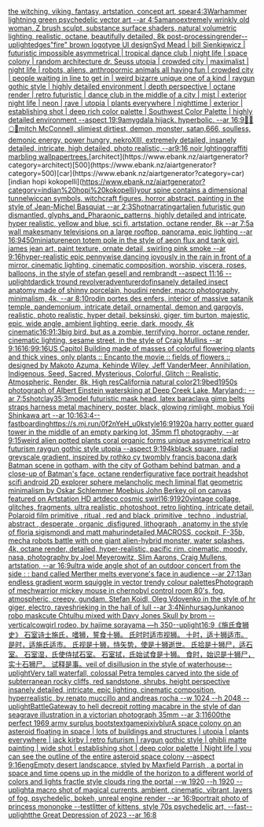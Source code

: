 [the witching, viking, fantasy, artstation, concept art, spear](https://www.ebank.nz/aiartgenerator?category=the%20witching%2C%20viking%2C%20fantasy%2C%20artstation%2C%20concept%20art%2C%20spear)[4:3](https://www.ebank.nz/aiartgenerator?category=4%3A3)[](https://www.ebank.nz/aiartgenerator?category=)[Warhammer lightning green psychedelic vector art --ar 4:5](https://www.ebank.nz/aiartgenerator?category=Warhammer%20lightning%20green%20psychedelic%20vector%20art%20--ar%204%3A5)[amano](https://www.ebank.nz/aiartgenerator?category=amano)[extremely wrinkly old woman, Z brush sculpt, substance surface shaders, natural volumetric lighting, realistic, octane, beautifully detailed, 8k post-processing](https://www.ebank.nz/aiartgenerator?category=extremely%20wrinkly%20old%20woman%2C%20Z%20brush%20sculpt%2C%20substance%20surface%20shaders%2C%20natural%20volumetric%20lighting%2C%20realistic%2C%20octane%2C%20beautifully%20detailed%2C%208k%20post-processing)[render](https://www.ebank.nz/aiartgenerator?category=render)[](https://www.ebank.nz/aiartgenerator?category=)[--uplight](https://www.ebank.nz/aiartgenerator?category=--uplight)[edges](https://www.ebank.nz/aiartgenerator?category=edges)["fire" brown logotype UI design](https://www.ebank.nz/aiartgenerator?category=%22fire%22%20brown%20logotype%20UI%20design)[Syd Mead | bill Sienkiewicz | futuristic impossible asymmetrical | tropical dance club | night life | space colony | random architecture dr. Seuss utopia |  crowded city | maximalist | night life | robots, aliens, anthropormic animals all having fun | crowded city | people waiting in line to get in | weird bizarre unique one of a kind | raygun gothic style | highly detailed environment | depth perspective | octane render | retro futuristic | dance club in the middle of a city | mist | exterior night life | neon | rave | utopia | plants everywhere | nighttime | exterior | establishing shot | deep rich color palette | Southwest Color Palette | highly detailed environment  --aspect 19:9](https://www.ebank.nz/aiartgenerator?category=Syd%20Mead%20%7C%20bill%20Sienkiewicz%20%7C%20futuristic%20impossible%20asymmetrical%20%7C%20tropical%20dance%20club%20%7C%20night%20life%20%7C%20space%20colony%20%7C%20random%20architecture%20dr.%20Seuss%20utopia%20%7C%20%20crowded%20city%20%7C%20maximalist%20%7C%20night%20life%20%7C%20robots%2C%20aliens%2C%20anthropormic%20animals%20all%20having%20fun%20%7C%20crowded%20city%20%7C%20people%20waiting%20in%20line%20to%20get%20in%20%7C%20weird%20bizarre%20unique%20one%20of%20a%20kind%20%7C%20raygun%20gothic%20style%20%7C%20highly%20detailed%20environment%20%7C%20depth%20perspective%20%7C%20octane%20render%20%7C%20retro%20futuristic%20%7C%20dance%20club%20in%20the%20middle%20of%20a%20city%20%7C%20mist%20%7C%20exterior%20night%20life%20%7C%20neon%20%7C%20rave%20%7C%20utopia%20%7C%20plants%20everywhere%20%7C%20nighttime%20%7C%20exterior%20%7C%20establishing%20shot%20%7C%20deep%20rich%20color%20palette%20%7C%20Southwest%20Color%20Palette%20%7C%20highly%20detailed%20environment%20%20--aspect%2019%3A9)[amygdala hijack.  hyperbolic.  --ar 16:9](https://www.ebank.nz/aiartgenerator?category=amygdala%20hijack.%20%20hyperbolic.%20%20--ar%2016%3A9)[🥺🔞🌕🍯](https://www.ebank.nz/aiartgenerator?category=%F0%9F%A5%BA%F0%9F%94%9E%F0%9F%8C%95%F0%9F%8D%AF)[mitch McConnell, slimiest dirtiest, demon, monster,  satan,666, soulless, demonic energy, power hungry, nekroXIII, extremely  detailed, insanely detailed, intricate, high detailed,  photo realistic,--ar9:16 noir lghting](https://www.ebank.nz/aiartgenerator?category=mitch%20McConnell%2C%20slimiest%20dirtiest%2C%20demon%2C%20monster%2C%20%20satan%2C666%2C%20soulless%2C%20demonic%20energy%2C%20power%20hungry%2C%20nekroXIII%2C%20extremely%20%20detailed%2C%20insanely%20detailed%2C%20intricate%2C%20high%20detailed%2C%20%20photo%20realistic%2C--ar9%3A16%20noir%20lghting)[graffiti marbling wallpaper](https://www.ebank.nz/aiartgenerator?category=graffiti%20marbling%20wallpaper)[trees.](https://www.ebank.nz/aiartgenerator?category=trees.)[architect](https://www.ebank.nz/aiartgenerator?category=architect)[500](https://www.ebank.nz/aiartgenerator?category=500)[car](https://www.ebank.nz/aiartgenerator?category=car)[indian hopi kokopelli](https://www.ebank.nz/aiartgenerator?category=indian%20hopi%20kokopelli)[your spine contains a dimensional tunnel](https://www.ebank.nz/aiartgenerator?category=your%20spine%20contains%20a%20dimensional%20tunnel)[wiccan symbols, witchcraft figures, horror abstract, painting in the style of Jean-Michel Basquiat --ar 2:3](https://www.ebank.nz/aiartgenerator?category=wiccan%20symbols%2C%20witchcraft%20figures%2C%20horror%20abstract%2C%20painting%20in%20the%20style%20of%20Jean-Michel%20Basquiat%20--ar%202%3A3)[Shot](https://www.ebank.nz/aiartgenerator?category=Shot)[narrating](https://www.ebank.nz/aiartgenerator?category=narrating)[art](https://www.ebank.nz/aiartgenerator?category=art)[alien futuristic gun dismantled, glyphs_and_Pharaonic_patterns, highly detailed and intricate, hyper realistic, yellow and blue, sci fi, artstation, octane render, 8k --ar 7:5](https://www.ebank.nz/aiartgenerator?category=alien%20futuristic%20gun%20dismantled%2C%20glyphs_and_Pharaonic_patterns%2C%20highly%20detailed%20and%20intricate%2C%20hyper%20realistic%2C%20yellow%20and%20blue%2C%20sci%20fi%2C%20artstation%2C%20octane%20render%2C%208k%20--ar%207%3A5)[a wall makesmany televisions on a large rooftop, panorama, epic lighting --ar 16:9](https://www.ebank.nz/aiartgenerator?category=a%20wall%20makesmany%20televisions%20on%20a%20large%20rooftop%2C%20panorama%2C%20epic%20lighting%20--ar%2016%3A9)[450](https://www.ebank.nz/aiartgenerator?category=450)[miniature](https://www.ebank.nz/aiartgenerator?category=miniature)[neon totem pole in the style of aeon flux and tank girl, james jean art, paint texture, ornate detail, swirling pink smoke --ar 9:16](https://www.ebank.nz/aiartgenerator?category=neon%20totem%20pole%20in%20the%20style%20of%20aeon%20flux%20and%20tank%20girl%2C%20james%20jean%20art%2C%20paint%20texture%2C%20ornate%20detail%2C%20swirling%20pink%20smoke%20--ar%209%3A16)[hyper-realistic epic pennywise dancing joyously in the rain in front of a mirror. cinematic lighting, cinematic composition,  worship,  viscera, roses, balloons, in the style of stefan gesell and rembrandt --aspect 11:16 --uplight](https://www.ebank.nz/aiartgenerator?category=hyper-realistic%20epic%20pennywise%20dancing%20joyously%20in%20the%20rain%20in%20front%20of%20a%20mirror.%20cinematic%20lighting%2C%20cinematic%20composition%2C%20%20worship%2C%20%20viscera%2C%20roses%2C%20balloons%2C%20in%20the%20style%20of%20stefan%20gesell%20and%20rembrandt%20--aspect%2011%3A16%20--uplight)[dardick tround revolver](https://www.ebank.nz/aiartgenerator?category=dardick%20tround%20revolver)[adventurer](https://www.ebank.nz/aiartgenerator?category=adventurer)[dof](https://www.ebank.nz/aiartgenerator?category=dof)[insanely detailed insect anatomy made of shinny  porcelain, houdini render, macro photography, minimalism, 4k, --ar 8:10](https://www.ebank.nz/aiartgenerator?category=insanely%20detailed%20insect%20anatomy%20made%20of%20shinny%20%20porcelain%2C%20houdini%20render%2C%20macro%20photography%2C%20minimalism%2C%204k%2C%20--ar%208%3A10)[rodin portes des enfers, interior of massive satanik temple, pandemonium, intricate detail, ornamental, demon and gargoyls, realistic, photo realistic, hyper detail, beksinski, giger, tim burton, majestic, epic, wide angle, ambient lighting, eerie, dark, moody, 4k cinematic](https://www.ebank.nz/aiartgenerator?category=rodin%20portes%20des%20enfers%2C%20interior%20of%20massive%20satanik%20temple%2C%20pandemonium%2C%20intricate%20detail%2C%20ornamental%2C%20demon%20and%20gargoyls%2C%20realistic%2C%20photo%20realistic%2C%20hyper%20detail%2C%20beksinski%2C%20giger%2C%20tim%20burton%2C%20majestic%2C%20epic%2C%20wide%20angle%2C%20ambient%20lighting%2C%20eerie%2C%20dark%2C%20moody%2C%204k%20cinematic)[16:9](https://www.ebank.nz/aiartgenerator?category=16%3A9)[1:3](https://www.ebank.nz/aiartgenerator?category=1%3A3)[big bird, but as a zombie, terrifying, horror, octane render, cinematic lighting, sesame street, in the style of Craig Mullins --ar 9:16](https://www.ebank.nz/aiartgenerator?category=big%20bird%2C%20but%20as%20a%20zombie%2C%20terrifying%2C%20horror%2C%20octane%20render%2C%20cinematic%20lighting%2C%20sesame%20street%2C%20in%20the%20style%20of%20Craig%20Mullins%20--ar%209%3A16)[16:9](https://www.ebank.nz/aiartgenerator?category=16%3A9)[9:16](https://www.ebank.nz/aiartgenerator?category=9%3A16)[US Capitol Building made of masses of colorful flowering plants and thick vines, only plants :: Encanto the movie :: fields of flowers :: designed by Makoto Azuma, Kehinde Wiley, Jeff VanderMeer, Annihilation, Indigenous, Seed, Sacred, Mysterious, Colorful, Glitch :: Realistic, Atmospheric, Render, 8k, High res](https://www.ebank.nz/aiartgenerator?category=US%20Capitol%20Building%20made%20of%20masses%20of%20colorful%20flowering%20plants%20and%20thick%20vines%2C%20only%20plants%20%3A%3A%20Encanto%20the%20movie%20%3A%3A%20fields%20of%20flowers%20%3A%3A%20designed%20by%20Makoto%20Azuma%2C%20Kehinde%20Wiley%2C%20Jeff%20VanderMeer%2C%20Annihilation%2C%20Indigenous%2C%20Seed%2C%20Sacred%2C%20Mysterious%2C%20Colorful%2C%20Glitch%20%3A%3A%20Realistic%2C%20Atmospheric%2C%20Render%2C%208k%2C%20High%20res)[California natural color](https://www.ebank.nz/aiartgenerator?category=California%20natural%20color)[21:9](https://www.ebank.nz/aiartgenerator?category=21%3A9)[bed](https://www.ebank.nz/aiartgenerator?category=bed)[1950s photograph of Albert Einstein waterskiing at Deep Creek Lake, Maryland:: --ar 7:5](https://www.ebank.nz/aiartgenerator?category=1950s%20photograph%20of%20Albert%20Einstein%20waterskiing%20at%20Deep%20Creek%20Lake%2C%20Maryland%3A%3A%20--ar%207%3A5)[shot](https://www.ebank.nz/aiartgenerator?category=shot)[clay](https://www.ebank.nz/aiartgenerator?category=clay)[3](https://www.ebank.nz/aiartgenerator?category=3)[5:3](https://www.ebank.nz/aiartgenerator?category=5%3A3)[model futuristic mask head, latex baraclava gimp belts straps harness metal machinery, poster, black, glowing rimlight, mobius Yoji Shinkawa art --ar 10:16](https://www.ebank.nz/aiartgenerator?category=model%20futuristic%20mask%20head%2C%20latex%20baraclava%20gimp%20belts%20straps%20harness%20metal%20machinery%2C%20poster%2C%20black%2C%20glowing%20rimlight%2C%20mobius%20Yoji%20Shinkawa%20art%20--ar%2010%3A16)[3:4](https://www.ebank.nz/aiartgenerator?category=3%3A4)[--fast](https://www.ebank.nz/aiartgenerator?category=--fast)[boarding](https://www.ebank.nz/aiartgenerator?category=boarding)[<https://s.mj.run/0f2nYeH_u0k>](https://www.ebank.nz/aiartgenerator?category=%3Chttps%3A//s.mj.run/0f2nYeH_u0k%3E)[style](https://www.ebank.nz/aiartgenerator?category=style)[16:9](https://www.ebank.nz/aiartgenerator?category=16%3A9)[1920](https://www.ebank.nz/aiartgenerator?category=1920)[a harry potter guard tower in the middle of an empty parking lot, 35mm f1 photography, --ar 9:15](https://www.ebank.nz/aiartgenerator?category=a%20harry%20potter%20guard%20tower%20in%20the%20middle%20of%20an%20empty%20parking%20lot%2C%2035mm%20f1%20photography%2C%20--ar%209%3A15)[weird alien potted plants coral organic forms unique assymetrical  retro futurism raygun gothic style utopia --aspect 9:19](https://www.ebank.nz/aiartgenerator?category=weird%20alien%20potted%20plants%20coral%20organic%20forms%20unique%20assymetrical%20%20retro%20futurism%20raygun%20gothic%20style%20utopia%20--aspect%209%3A19)[4k](https://www.ebank.nz/aiartgenerator?category=4k)[black square, radial greyscale gradient, inspired by rothko cy twombly francis bacon](https://www.ebank.nz/aiartgenerator?category=black%20square%2C%20radial%20greyscale%20gradient%2C%20inspired%20by%20rothko%20cy%20twombly%20francis%20bacon)[a dark Batman scene in gotham, with the city of Gotham behind batman, and a close-up of Batman's face, octane render](https://www.ebank.nz/aiartgenerator?category=a%20dark%20Batman%20scene%20in%20gotham%2C%20with%20the%20city%20of%20Gotham%20behind%20batman%2C%20and%20a%20close-up%20of%20Batman%27s%20face%2C%20octane%20render)[figurative face portrait headshot scifi android 2D explorer sphere melancholic mech liminal flat geometric minimalism by Oskar Schlemmer Moebius John Berkey oil on canvas featured on Artstation HD artdeco cosmic swirl](https://www.ebank.nz/aiartgenerator?category=figurative%20face%20portrait%20headshot%20scifi%20android%202D%20explorer%20sphere%20melancholic%20mech%20liminal%20flat%20geometric%20minimalism%20by%20Oskar%20Schlemmer%20Moebius%20John%20Berkey%20oil%20on%20canvas%20featured%20on%20Artstation%20HD%20artdeco%20cosmic%20swirl)[16:9](https://www.ebank.nz/aiartgenerator?category=16%3A9)[1920](https://www.ebank.nz/aiartgenerator?category=1920)[vintage collage, glitches, fragments, ultra realistic, photoshoot, retro lighting, intricate detail, Polaroid film primitive , ritual , red and black ,primitive , techno , industrial, abstract , desperate , organic ,disfigured, lithograph , anatomy in the style of floria sigismondi and matt mahurin](https://www.ebank.nz/aiartgenerator?category=vintage%20collage%2C%20glitches%2C%20fragments%2C%20ultra%20realistic%2C%20photoshoot%2C%20retro%20lighting%2C%20intricate%20detail%2C%20Polaroid%20film%20primitive%20%2C%20ritual%20%2C%20red%20and%20black%20%2Cprimitive%20%2C%20techno%20%2C%20industrial%2C%20abstract%20%2C%20desperate%20%2C%20organic%20%2Cdisfigured%2C%20lithograph%20%2C%20anatomy%20in%20the%20style%20of%20floria%20sigismondi%20and%20matt%20mahurin)[detailed,](https://www.ebank.nz/aiartgenerator?category=detailed%2C)[MACROSS, cockpit, F-35b, mecha robots battle with one giant alien-hybrid monster, water splashes, 4k, octane render, detailed, hyper-realistic, pacific rim, cinematic, moody, nasa, photography by Joel Meyerowitz, Slim Aarons, Craig Mullens, artstation, --ar 16:9](https://www.ebank.nz/aiartgenerator?category=MACROSS%2C%20cockpit%2C%20F-35b%2C%20mecha%20robots%20battle%20with%20one%20giant%20alien-hybrid%20monster%2C%20water%20splashes%2C%204k%2C%20octane%20render%2C%20detailed%2C%20hyper-realistic%2C%20pacific%20rim%2C%20cinematic%2C%20moody%2C%20nasa%2C%20photography%20by%20Joel%20Meyerowitz%2C%20Slim%20Aarons%2C%20Craig%20Mullens%2C%20artstation%2C%20--ar%2016%3A9)[ultra wide angle shot of an outdoor concert from the side : : band called Merther melts everyone's face in audience --ar 27:13](https://www.ebank.nz/aiartgenerator?category=ultra%20wide%20angle%20shot%20of%20an%20outdoor%20concert%20from%20the%20side%20%3A%20%3A%20band%20called%20Merther%20melts%20everyone%27s%20face%20in%20audience%20--ar%2027%3A13)[an endless gradient worm squiggle in vector trendy colour palettes](https://www.ebank.nz/aiartgenerator?category=an%20endless%20gradient%20worm%20squiggle%20in%20vector%20trendy%20colour%20palettes)[Photograph of mechwarrior mickey mouse in chernobyl control room 80's, fog, atmospheric, creepy,  gundam,  Stefan Koidl, Oleg Vdovenko in the style of hr giger, electro, rave](https://www.ebank.nz/aiartgenerator?category=Photograph%20of%20mechwarrior%20mickey%20mouse%20in%20chernobyl%20control%20room%2080%27s%2C%20fog%2C%20atmospheric%2C%20creepy%2C%20%20gundam%2C%20%20Stefan%20Koidl%2C%20Oleg%20Vdovenko%20in%20the%20style%20of%20hr%20giger%2C%20electro%2C%20rave)[shrieking in the hall of lull --ar 3:4](https://www.ebank.nz/aiartgenerator?category=shrieking%20in%20the%20hall%20of%20lull%20--ar%203%3A4)[Ninhursag](https://www.ebank.nz/aiartgenerator?category=Ninhursag)[Junkanoo robo mask](https://www.ebank.nz/aiartgenerator?category=Junkanoo%20robo%20mask)[cute Chtulhu mixed with Davy Jones Skull by brom --vertical](https://www.ebank.nz/aiartgenerator?category=cute%20Chtulhu%20mixed%20with%20Davy%20Jones%20Skull%20by%20brom%20--vertical)[cowgirl rodeo, by hajime sorayama —h 350](https://www.ebank.nz/aiartgenerator?category=cowgirl%20rodeo%2C%20by%20hajime%20sorayama%20%E2%80%94h%20350)[--uplight](https://www.ebank.nz/aiartgenerator?category=--uplight)[16:9](https://www.ebank.nz/aiartgenerator?category=16%3A9)[《施氏食狮史》 石室诗士施氏，嗜狮，誓食十狮。  氏时时适市视狮。  十时，适十狮适市。  是时，适施氏适市。  氏视是十狮，恃矢势，使是十狮逝世。  氏拾是十狮尸，适石室。  石室湿，氏使侍拭石室。  石室拭，氏始试食是十狮。  食时，始识是十狮尸，实十石狮尸。  试释是事。](https://www.ebank.nz/aiartgenerator?category=%E3%80%8A%E6%96%BD%E6%B0%8F%E9%A3%9F%E7%8B%AE%E5%8F%B2%E3%80%8B%20%E7%9F%B3%E5%AE%A4%E8%AF%97%E5%A3%AB%E6%96%BD%E6%B0%8F%EF%BC%8C%E5%97%9C%E7%8B%AE%EF%BC%8C%E8%AA%93%E9%A3%9F%E5%8D%81%E7%8B%AE%E3%80%82%20%20%E6%B0%8F%E6%97%B6%E6%97%B6%E9%80%82%E5%B8%82%E8%A7%86%E7%8B%AE%E3%80%82%20%20%E5%8D%81%E6%97%B6%EF%BC%8C%E9%80%82%E5%8D%81%E7%8B%AE%E9%80%82%E5%B8%82%E3%80%82%20%20%E6%98%AF%E6%97%B6%EF%BC%8C%E9%80%82%E6%96%BD%E6%B0%8F%E9%80%82%E5%B8%82%E3%80%82%20%20%E6%B0%8F%E8%A7%86%E6%98%AF%E5%8D%81%E7%8B%AE%EF%BC%8C%E6%81%83%E7%9F%A2%E5%8A%BF%EF%BC%8C%E4%BD%BF%E6%98%AF%E5%8D%81%E7%8B%AE%E9%80%9D%E4%B8%96%E3%80%82%20%20%E6%B0%8F%E6%8B%BE%E6%98%AF%E5%8D%81%E7%8B%AE%E5%B0%B8%EF%BC%8C%E9%80%82%E7%9F%B3%E5%AE%A4%E3%80%82%20%20%E7%9F%B3%E5%AE%A4%E6%B9%BF%EF%BC%8C%E6%B0%8F%E4%BD%BF%E4%BE%8D%E6%8B%AD%E7%9F%B3%E5%AE%A4%E3%80%82%20%20%E7%9F%B3%E5%AE%A4%E6%8B%AD%EF%BC%8C%E6%B0%8F%E5%A7%8B%E8%AF%95%E9%A3%9F%E6%98%AF%E5%8D%81%E7%8B%AE%E3%80%82%20%20%E9%A3%9F%E6%97%B6%EF%BC%8C%E5%A7%8B%E8%AF%86%E6%98%AF%E5%8D%81%E7%8B%AE%E5%B0%B8%EF%BC%8C%E5%AE%9E%E5%8D%81%E7%9F%B3%E7%8B%AE%E5%B0%B8%E3%80%82%20%20%E8%AF%95%E9%87%8A%E6%98%AF%E4%BA%8B%E3%80%82)[veil of disillusion in the style of waterhouse](https://www.ebank.nz/aiartgenerator?category=veil%20of%20disillusion%20in%20the%20style%20of%20waterhouse)[--uplight](https://www.ebank.nz/aiartgenerator?category=--uplight)[Very tall waterfall, colossal Petra temples carved into the side of subterranean rocky cliffs, red sandstone, shrubs, height perspective insanely detailed, intricate, epic lighting, cinematic composition, hyperrealistic, by renato muccillo and andreas rocha --w 1024 --h 2048 --uplight](https://www.ebank.nz/aiartgenerator?category=Very%20tall%20waterfall%2C%20colossal%20Petra%20temples%20carved%20into%20the%20side%20of%20subterranean%20rocky%20cliffs%2C%20red%20sandstone%2C%20shrubs%2C%20height%20perspective%20insanely%20detailed%2C%20intricate%2C%20epic%20lighting%2C%20cinematic%20composition%2C%20hyperrealistic%2C%20by%20renato%20muccillo%20and%20andreas%20rocha%20--w%201024%20--h%202048%20--uplight)[Battle](https://www.ebank.nz/aiartgenerator?category=Battle)[Gateway to hell decrepit rotting macabre in the style of dan seagrave illustration in a victorian photograph 35mm --ar 3:1](https://www.ebank.nz/aiartgenerator?category=Gateway%20to%20hell%20decrepit%20rotting%20macabre%20in%20the%20style%20of%20dan%20seagrave%20illustration%20in%20a%20victorian%20photograph%2035mm%20--ar%203%3A1)[1600](https://www.ebank.nz/aiartgenerator?category=1600)[the perfect 1969 army surplus boots](https://www.ebank.nz/aiartgenerator?category=the%20perfect%201969%20army%20surplus%20boots)[text](https://www.ebank.nz/aiartgenerator?category=text)[game](https://www.ebank.nz/aiartgenerator?category=game)[pixiv](https://www.ebank.nz/aiartgenerator?category=pixiv)[blur](https://www.ebank.nz/aiartgenerator?category=blur)[A space colony on an asteroid floating in space | lots of buildings and structures | utopia | plants everywhere | jack kirby | retro futurism | raygun gothic style | ghibli matte painting | wide shot | establishing shot | deep color palette  | Night life | you can see the outline of the entire asteroid space colony --aspect 9:16](https://www.ebank.nz/aiartgenerator?category=A%20space%20colony%20on%20an%20asteroid%20floating%20in%20space%20%7C%20lots%20of%20buildings%20and%20structures%20%7C%20utopia%20%7C%20plants%20everywhere%20%7C%20jack%20kirby%20%7C%20retro%20futurism%20%7C%20raygun%20gothic%20style%20%7C%20ghibli%20matte%20painting%20%7C%20wide%20shot%20%7C%20establishing%20shot%20%7C%20deep%20color%20palette%20%20%7C%20Night%20life%20%7C%20you%20can%20see%20the%20outline%20of%20the%20entire%20asteroid%20space%20colony%20--aspect%209%3A16)[eng](https://www.ebank.nz/aiartgenerator?category=eng)[Empty desert landscapce, styled by Maxfield Parrish , a portal in space and time opens up in the middle of the horizon to a different world of colors and lights fractle style clouds ring the portal --w 1920 --h 1920 --uplight](https://www.ebank.nz/aiartgenerator?category=Empty%20desert%20landscapce%2C%20styled%20by%20Maxfield%20Parrish%20%2C%20a%20portal%20in%20space%20and%20time%20opens%20up%20in%20the%20middle%20of%20the%20horizon%20to%20a%20different%20world%20of%20colors%20and%20lights%20fractle%20style%20clouds%20ring%20the%20portal%20--w%201920%20--h%201920%20--uplight)[a macro shot of magical currents, ambient, cinematic, vibrant, layers of fog, psychedelic, bokeh, unreal engine render --ar 16:9](https://www.ebank.nz/aiartgenerator?category=a%20macro%20shot%20of%20magical%20currents%2C%20ambient%2C%20cinematic%2C%20vibrant%2C%20layers%20of%20fog%2C%20psychedelic%2C%20bokeh%2C%20unreal%20engine%20render%20--ar%2016%3A9)[portrait photo of princess mononoke --test](https://www.ebank.nz/aiartgenerator?category=portrait%20photo%20of%20princess%20mononoke%20--test)[litter of kittens, style 70s psychedelic art, --fast](https://www.ebank.nz/aiartgenerator?category=litter%20of%20kittens%2C%20style%2070s%20psychedelic%20art%2C%20--fast)[--uplight](https://www.ebank.nz/aiartgenerator?category=--uplight)[the Great Depression of 2023 --ar 16:8](https://www.ebank.nz/aiartgenerator?category=the%20Great%20Depression%20of%202023%20--ar%2016%3A8)